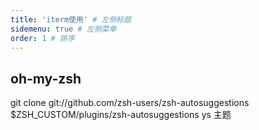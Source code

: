 ```yaml
---
title: 'iterm使用' # 左侧标题
sidemenu: true # 左侧菜单
order: 1 # 排序
---
```


## oh-my-zsh


git clone git://github.com/zsh-users/zsh-autosuggestions $ZSH_CUSTOM/plugins/zsh-autosuggestions
ys 主题

